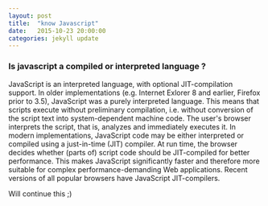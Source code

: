 ```yaml
---
layout: post
title:  "know Javascript"
date:   2015-10-23 20:00:00
categories: jekyll update
---
```


### Is javascript a compiled or interpreted language ?
JavaScript is an interpreted language, with optional JIT-compilation support. In older implementations (e.g. Internet Exlorer 8 and earlier, Firefox prior to 3.5), JavaScript was a purely interpreted language. This means that scripts execute without preliminary compilation, i.e. without conversion of the script text into system-dependent machine code. The user's browser interprets the script, that is, analyzes and immediately executes it. In modern implementations, JavaScript code may be either interpreted or compiled using a just-in-time (JIT) compiler. At run time, the browser decides whether (parts of) script code should be JIT-compiled for better performance. This makes JavaScript significantly faster and therefore more suitable for complex performance-demanding Web applications. Recent versions of all popular browsers have JavaScript JIT-compilers.

Will continue this ;)
   
